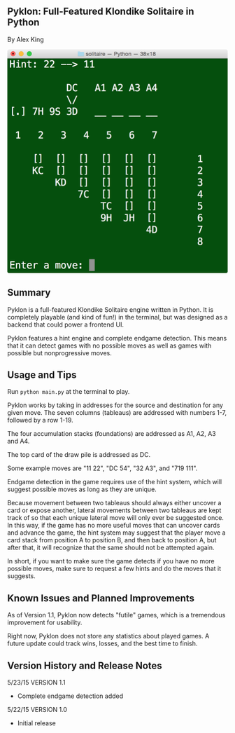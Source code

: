 Pyklon: Full-Featured Klondike Solitaire in Python
--------------------------------------------------
By Alex King

<img src="screen.png">

Summary
-------
Pyklon is a full-featured Klondike Solitaire engine written in Python. It is 
completely playable (and kind of fun!) in the terminal, but was designed as a 
backend that could power a frontend UI.

Pyklon features a hint engine and complete endgame detection. This means that it
can detect games with no possible moves as well as games with possible but
nonprogressive moves.

Usage and Tips
--------------

Run <code>python main.py</code> at the terminal to play.

Pyklon works by taking in addresses for the source and destination for any 
given move. The seven columns (tableaus) are addressed with numbers 1-7, followed
by a row 1-19. 

The four accumulation stacks (foundations) are addressed as A1, A2, A3 and A4.

The top card of the draw pile is addressed as DC.

Some example moves are "11 22", "DC 54", "32 A3", and "719 111".

Endgame detection in the game requires use of the hint system, which will suggest
possible moves as long as they are unique.

Because movement between two tableaus should always either uncover a card or expose
another, lateral movements between two tableaus are kept track of so that each
unique lateral move will only ever be suggested once. In this way, if the game has no more
useful moves that can uncover cards and advance the game, the hint system may 
suggest that the player move a card stack from
position A to position B, and then back to position A, but after that, it will
recognize that the same should not be attempted again.

In short, if you want to make sure the game detects if you have no more possible
moves, make sure to request a few hints and do the moves that it suggests.


Known Issues and Planned Improvements
-------------------------------------

As of Version 1.1, Pyklon now detects "futile" games, which is a tremendous 
improvement for usability.

Right now, Pyklon does not store any statistics about played games. A future 
update could track wins, losses, and the best time to finish.


Version History and Release Notes
---------------------------------

5/23/15 VERSION 1.1
  - Complete endgame detection added

5/22/15 VERSION 1.0
  - Initial release
